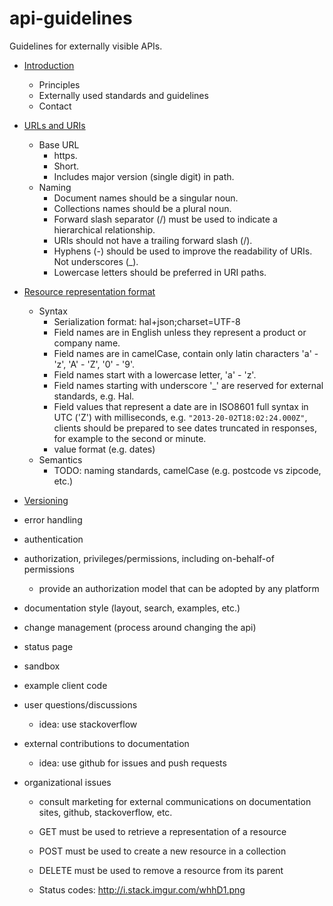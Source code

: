 api-guidelines
==============

Guidelines for externally visible APIs.

* [Introduction](docs/intro.md)
    * Principles
    * Externally used standards and guidelines
    * Contact
* [URLs and URIs](docs/base-url.md)
    * Base URL
		* https.
		* Short.
		* Includes major version (single digit) in path.
    * Naming
		* Document names should be a singular noun.
		* Collections names should be a plural noun.
		* Forward slash separator (/) must be used to indicate a hierarchical relationship.
		* URIs should not have a trailing forward slash (/).
		* Hyphens (-) should be used to improve the readability of URIs. Not underscores (_).
		* Lowercase letters should be preferred in URI paths.
* [Resource representation format](docs/resource-representation-format.md)
    * Syntax
		* Serialization format: hal+json;charset=UTF-8
		* Field names are in English unless they represent a product or company name.
		* Field names are in camelCase, contain only latin characters 'a' - 'z', 'A' - 'Z', '0' - '9'.
		* Field names start with a lowercase letter, 'a' - 'z'.
		* Field names starting with underscore '\_' are reserved for external standards, e.g. Hal.
		* Field values that represent a date are in ISO8601 full syntax in UTC ('Z') with milliseconds, e.g. `"2013-20-02T18:02:24.000Z"`, clients should be prepared to see dates truncated in responses, for example to the second or minute.
		* value format (e.g. dates)
	* Semantics
		* TODO: naming standards, camelCase (e.g. postcode vs zipcode, etc.)
* [Versioning](docs/versioning.md)



* error handling
* authentication
* authorization, privileges/permissions, including on-behalf-of permissions
    * provide an authorization model that can be adopted by any platform
* documentation style (layout, search, examples, etc.)
* change management (process around changing the api)
* status page
* sandbox
* example client code
* user questions/discussions
    * idea: use stackoverflow
* external contributions to documentation
    * idea: use github for issues and push requests
* organizational issues
    * consult marketing for external communications on documentation sites, github, stackoverflow, etc.





    * GET must be used to retrieve a representation of a resource
    * POST must be used to create a new resource in a collection
    * DELETE must be used to remove a resource from its parent

    * Status codes: http://i.stack.imgur.com/whhD1.png

